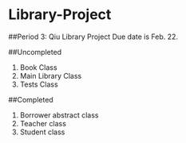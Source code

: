 # Library-Project

##Period 3: Qiu Library Project
Due date is Feb. 22. 

##Uncompleted
1. Book Class
2. Main Library Class 
3. Tests Class

##Completed
1. Borrower abstract class
2. Teacher class
3. Student class
